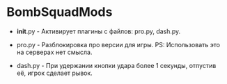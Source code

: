 # BombSquadMods
- __init__.py - Aктивирует плагины с файлов: pro.py, dash.py.

- pro.py - Разблокировка про версии для игры.
  PS: Использовать это на серверах нет смысла.

- dash.py - При удержании кнопки удара более 1 секунды, отпустив её, игрок сделает рывок.
